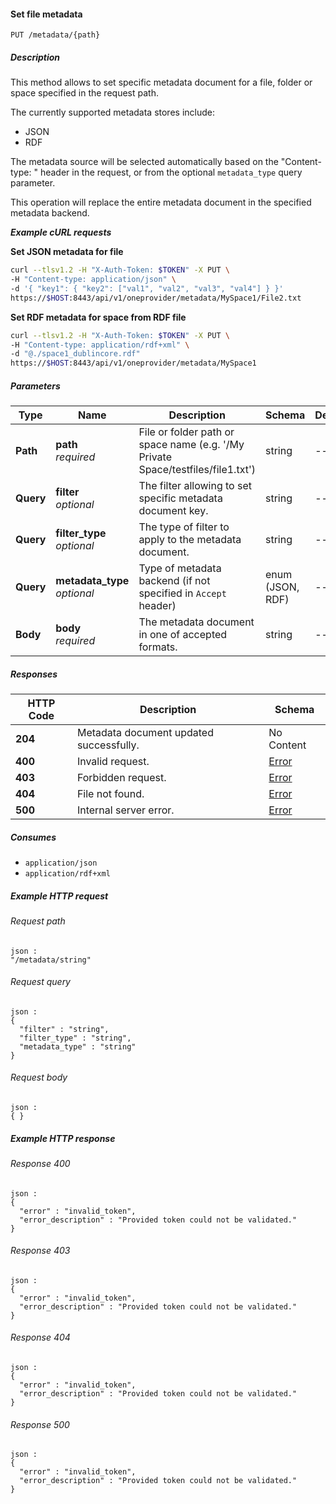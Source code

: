 
<a name="set_file_metadata"></a>
#### Set file metadata
```
PUT /metadata/{path}
```


##### Description
This method allows to set specific metadata document for a file, folder or space specified in the request path.

The currently supported metadata stores include:
 * JSON
 * RDF

The metadata source will be selected automatically based on the "Content-type: " header in the request, or from the optional `metadata_type` query parameter.

This operation will replace the entire metadata document in the specified metadata backend.

***Example cURL requests***

**Set JSON metadata for file**
```bash
curl --tlsv1.2 -H "X-Auth-Token: $TOKEN" -X PUT \
-H "Content-type: application/json" \
-d '{ "key1": { "key2": ["val1", "val2", "val3", "val4"] } }'
https://$HOST:8443/api/v1/oneprovider/metadata/MySpace1/File2.txt
```

**Set RDF metadata for space from RDF file**
```bash
curl --tlsv1.2 -H "X-Auth-Token: $TOKEN" -X PUT \
-H "Content-type: application/rdf+xml" \
-d "@./space1_dublincore.rdf"
https://$HOST:8443/api/v1/oneprovider/metadata/MySpace1
```


##### Parameters

|Type|Name|Description|Schema|Default|
|---|---|---|---|---|
|**Path**|**path**  <br>*required*|File or folder path or space name (e.g. '/My Private Space/testfiles/file1.txt')|string|--|
|**Query**|**filter**  <br>*optional*|The filter allowing to set specific metadata document key.|string|--|
|**Query**|**filter_type**  <br>*optional*|The type of filter to apply to the metadata document.|string|--|
|**Query**|**metadata_type**  <br>*optional*|Type of metadata backend (if not specified in `Accept` header)|enum (JSON, RDF)|--|
|**Body**|**body**  <br>*required*|The metadata document in one of accepted formats.|string|--|


##### Responses

|HTTP Code|Description|Schema|
|---|---|---|
|**204**|Metadata document updated successfully.|No Content|
|**400**|Invalid request.|[Error](../definitions/Error.md#error)|
|**403**|Forbidden request.|[Error](../definitions/Error.md#error)|
|**404**|File not found.|[Error](../definitions/Error.md#error)|
|**500**|Internal server error.|[Error](../definitions/Error.md#error)|


##### Consumes

* `application/json`
* `application/rdf+xml`


##### Example HTTP request

###### Request path
```
json :
"/metadata/string"
```


###### Request query
```
json :
{
  "filter" : "string",
  "filter_type" : "string",
  "metadata_type" : "string"
}
```


###### Request body
```
json :
{ }
```


##### Example HTTP response

###### Response 400
```
json :
{
  "error" : "invalid_token",
  "error_description" : "Provided token could not be validated."
}
```


###### Response 403
```
json :
{
  "error" : "invalid_token",
  "error_description" : "Provided token could not be validated."
}
```


###### Response 404
```
json :
{
  "error" : "invalid_token",
  "error_description" : "Provided token could not be validated."
}
```


###### Response 500
```
json :
{
  "error" : "invalid_token",
  "error_description" : "Provided token could not be validated."
}
```



